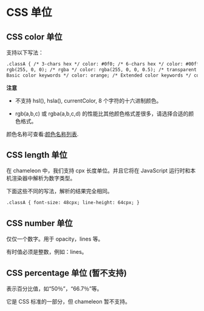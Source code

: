 # CSS 单位

## CSS color 单位

支持以下写法：

```html
.classA { /* 3-chars hex */ color: #0f0; /* 6-chars hex */ color: #00ff00; /* rgba */ color:
rgb(255, 0, 0); /* rgba */ color: rgba(255, 0, 0, 0.5); /* transparent */ color: transparent; /*
Basic color keywords */ color: orange; /* Extended color keywords */ color: darkgray; }
```

**注意**

- 不支持 hsl(), hsla(), currentColor, 8 个字符的十六进制颜色。

- rgb(a,b,c) 或 rgba(a,b,c,d) 的性能比其他颜色格式差很多，请选择合适的颜色格式。

颜色名称可查看:[颜色名称列表](./colorname_list.html).

## CSS length 单位

在 chameleon 中，我们支持 cpx 长度单位。并且它将在 JavaScript 运行时和本机渲染器中解析为数字类型。

下面这些不同的写法，解析的结果完全相同。

```html
.classA { font-size: 48cpx; line-height: 64cpx; }
```

## CSS number 单位

仅仅一个数字。用于 opacity，lines 等。

有时值必须是整数，例如：lines。

## CSS percentage 单位 (暂不支持)

表示百分比值，如“50％”，“66.7％”等。

它是 CSS 标准的一部分，但 chameleon 暂不支持。
